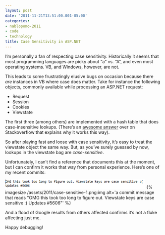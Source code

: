 ```yaml
---
layout: post
date: '2011-11-21T13:51:00.001-05:00'
categories:
- nablopomo-2011
- code
- technology
title: Case Sensitivity in ASP.NET
---
```


I’m personally a fan of respecting case sensitivity. Historically it seems that most programming languages are picky about “a” vs. “A”, and even most operating systems. VB, and Windows, however, are not.

This leads to some frustratingly elusive bugs on occasion because there *are* instances in VB where case does matter. Take for instance the following objects, commonly available while processing an ASP.NET request:

* Request
* Session
* Cookies
* Viewstate

The first three (among others) are implemented with a hash table that does case-insensitive lookups. (There’s an [awesome answer](http://stackoverflow.com/q/1731283/29/#1731535) over on Stackoverflow that explains why it works this way).

So after playing fast and loose with case sensitivity, it’s easy to treat the viewstate object the same way. But, as you’ve surely guessed by now, lookups in the viewstate bag are *case-sensitive*. 

Unfortunately, I can’t find a reference that documents this at the moment, but I can confirm it works that way from personal experience. Here’s one of my recent commits:

![A diff that replaces "Sessionid" with a new casing](/assets/2011/case-sensitive-2.png) 
{% imagesize /assets/2011/case-sensitive-1.png:img alt='a commit message that reads "OMG this took too long to figure out. Viewstate keys are case sensitive :( Updates #5606"' %}

And a flood of Google results from others affected confirms it’s not a fluke affecting just me.

Happy debugging! 